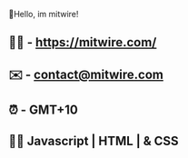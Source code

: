 👋Hello, im mitwire!

🧙‍♂️  - https://mitwire.com/ 
---------------------------------
✉️  - contact@mitwire.com
---------------------------------
⏰ - GMT+10
---------------------------------
🧑‍💻 Javascript | HTML | & CSS
---------------------------------
